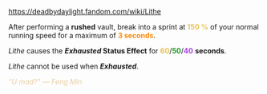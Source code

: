 https://deadbydaylight.fandom.com/wiki/Lithe

<p>After performing a <b>rushed</b> vault, break into a sprint at <b><span class="clr clr2" style="color: #e8c252 ;">150 %</span></b> of your normal running speed for a maximum of <b><span class="clr clr6" style="color: #ff8800 ;">3 seconds</span></b>.
<p><i>Lithe</i> causes the <i><b>Exhausted </b></i> <b>Status Effect</b> for <span class="clr" style="color: #e8c252;"><b>60</b></span>/<span class="clr" style="color: #199b1e;"><b>50</b></span>/<span class="clr" style="color: #ac3ee3;"><b>40</b></span> <b>seconds</b>.
</p><p><i>Lithe</i> cannot be used when <i><b>Exhausted</b></i>.
</p><p><i><span class="clr clr9" style="color: #e7cda2 ;">"U mad?" — Feng Min</span></i>
</p>
</p>